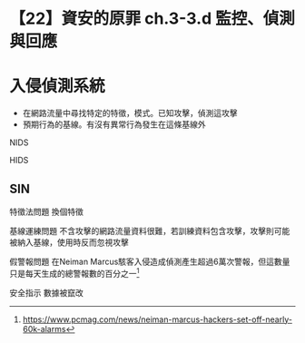# 【22】資安的原罪 ch.3-3.d 監控、偵測與回應

# 入侵偵測系統
- 在網路流量中尋找特定的特徵，模式。已知攻擊，偵測這攻擊
- 預期行為的基線。有沒有異常行為發生在這條基線外

NIDS

HIDS

## SIN
特徵法問題
換個特徵

基線運練問題
不含攻擊的網路流量資料很難，若訓練資料包含攻擊，攻擊則可能被納入基線，使用時反而忽視攻擊


假警報問題
在Neiman Marcus駭客入侵造成偵測產生超過6萬次警報，但這數量只是每天生成的總警報數的百分之一[^1]

安全指示 數據被竄改

[^1]: https://www.pcmag.com/news/neiman-marcus-hackers-set-off-nearly-60k-alarms